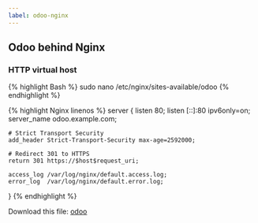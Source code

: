 ```yaml
---
label: odoo-nginx
---
```

## Odoo behind Nginx

### HTTP virtual host

{% highlight Bash %}
sudo nano /etc/nginx/sites-available/odoo
{% endhighlight %}

{% highlight Nginx linenos %}
server {
    listen 80;
    listen [::]:80 ipv6only=on;
    server_name odoo.example.com;

    # Strict Transport Security
    add_header Strict-Transport-Security max-age=2592000;

    # Redirect 301 to HTTPS
    return 301 https://$host$request_uri;

    access_log /var/log/nginx/default.access.log;
    error_log  /var/log/nginx/default.error.log;
}
{% endhighlight %}

Download this file: [odoo](files/nginx/odoo)
